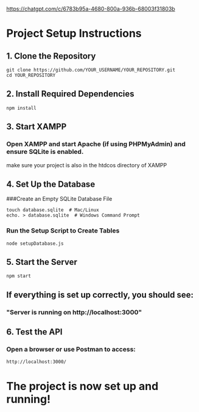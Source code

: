 https://chatgpt.com/c/6783b95a-4680-800a-936b-68003f31803b


# Project Setup Instructions

## 1. Clone the Repository

```
git clone https://github.com/YOUR_USERNAME/YOUR_REPOSITORY.git
cd YOUR_REPOSITORY
```
## 2. Install Required Dependencies
```
npm install
```
## 3. Start XAMPP
### Open XAMPP and start Apache (if using PHPMyAdmin) and ensure SQLite is enabled.
make sure your project is also in the htdcos directory of XAMPP

## 4. Set Up the Database
###Create an Empty SQLite Database File
```
touch database.sqlite  # Mac/Linux
echo. > database.sqlite  # Windows Command Prompt
```
### Run the Setup Script to Create Tables
```
node setupDatabase.js
```
## 5. Start the Server
```
npm start
```
## If everything is set up correctly, you should see:
### "Server is running on http://localhost:3000"

## 6. Test the API
### Open a browser or use Postman to access:
```
http://localhost:3000/
```
# The project is now set up and running!
